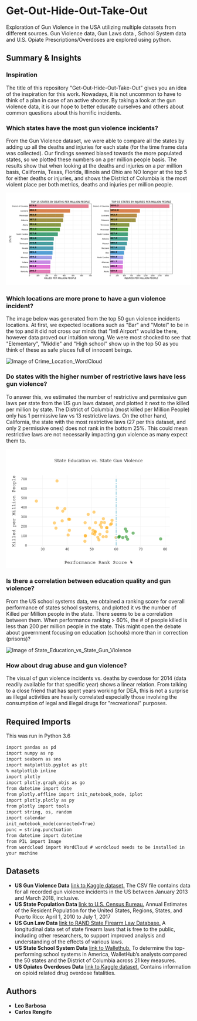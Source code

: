 # Get-Out-Hide-Out-Take-Out
Exploration of Gun Violence in the USA utilizing multiple datasets from different sources. Gun Violence data, Gun Laws data , School System data and U.S. Opiate Prescriptions/Overdoses are explored using python.

## Summary & Insights

### Inspiration

The title of this repository "Get-Out-Hide-Out-Take-Out" gives you an idea of the inspiration for this work. Nowadays, it is not uncommon to have to think of a plan in case of an active shooter. By taking a look at the gun violence data, it is our hope to better educate ourselves and others about common questions about this horrific incidents.

### Which states have the most gun violence incidents?

From the Gun Violence dataset, we were able to compare all the states by adding up all the deaths and injuries for each state (for the time frame data was collected). Our findings seemed biased towards the more populated states, so we plotted these numbers on a per million people basis. The results show that when looking at the deaths and injuries on a per million basis, California, Texas, Florida, Illinois and Ohio are NO longer at the top 5 for either deaths or injuries, and shows the District of Columbia is the most violent place per both metrics, deaths and injuries per million people.

![Image of US Gun Violence Top 15 States 2013 to 2018 data Both](https://github.com/Leo8216/Get-Out-Hide-Out-Take-Out/blob/master/images/US_Gun_Violence_Top_15_States_2013-2018_data_pM.png)

### Which locations are more prone to have a gun violence incident?

The image below was generated from the top 50 gun violence incidents locations. At first, we expected locations such as "Bar" and "Motel" to be in the top and it did not cross our minds that "Intl Airport" would be there, however data proved our intuition wrong. We were most shocked to see that "Elementary", "Middle" and "High school" show up in the top 50 as you think of these as safe places full of innocent beings.

![Image of Crime_Location_WordCloud](https://github.com/Leo8216/Get-Out-Hide-Out-Take-Out/tree/master/images/Crime_Location_WordCloud.png)

### Do states with the higher number of restrictive laws have less gun violence?

To answer this, we estimated the number of restrictive and permissive gun laws per state from the US gun laws dataset, and plotted it next to the killed per million by state. The District of Columbia (most killed per Million People) only has 1 permissive law vs 13 restrictive laws. On the other hand, California, the state with the most restrictive laws (27 per this dataset, and only 2 permissive ones) does not rank in the bottom 25%. This could mean restrictive laws are not necessarily impacting gun violence as many expect them to.

![Image of Gun_Kills_vs_Gun_Laws](https://github.com/Leo8216/Get-Out-Hide-Out-Take-Out/blob/master/images/State_Education_vs_State_Gun_Violence.png)

### Is there a correlation between education quality and gun violence?

From the US school systems data, we obtained a ranking score for overall performance of states school systems, and plotted it vs the number of Killed per Million people in the state. There seems to be a correlation between them. When performance ranking > 60%, the # of people killed is less than 200 per million people in the state. This might open the debate about government focusing on education (schools) more than in correction (prisons)?

![Image of State_Education_vs_State_Gun_Violence](https://github.com/Leo8216/Get-Out-Hide-Out-Take-Out/tree/master/images/State_Education_vs_State_Gun_Violence.png)

### How about drug abuse and gun violence?
The visual of gun violence incidents vs. deaths by overdose for 2014 (data readily available for that specific year) shows a linear relation. From talking to a close friend that has spent years working for DEA, this is not a surprise as illegal activities are heavily correlated especially those involving the consumption of legal and illegal drugs for "recreational" purposes.

## Required Imports
This was run in Python 3.6
```
import pandas as pd
import numpy as np
import seaborn as sns
import matplotlib.pyplot as plt
% matplotlib inline
import plotly
import plotly.graph_objs as go
from datetime import date
from plotly.offline import init_notebook_mode, iplot
import plotly.plotly as py
from plotly import tools
import string, os, random
import calendar
init_notebook_mode(connected=True)
punc = string.punctuation
from datetime import datetime
from PIL import Image
from wordcloud import WordCloud # wordcloud needs to be installed in your machine
```

## Datasets
* **US Gun Violence Data** [link to Kaggle dataset.](https://www.kaggle.com/jameslko/gun-violence-data) The CSV file contains data for all recorded gun violence incidents in the US between January 2013 and March 2018, inclusive.
* **US State Population Data** [link to U.S. Census Bureau.](https://www.census.gov/data/datasets/2017/demo/popest/state-total.html) Annual Estimates of the Resident Population for the United States, Regions, States, and Puerto Rico: April 1, 2010 to July 1, 2017
* **US Gun Law Data** [link to RAND State Firearm Law Database.](https://www.rand.org/pubs/tools/TL283.html)  A longitudinal data set of state firearm laws that is free to the public, including other researchers, to support improved analysis and understanding of the effects of various laws. 
* **US State School System Data** [link to Wallethub.](https://wallethub.com/edu/states-with-the-best-schools/5335/) To determine the top-performing school systems in America, WalletHub’s analysts compared the 50 states and the District of Columbia across 21 key measures.
* **US Opiates Overdoses Data** [link to Kaggle dataset.](https://www.kaggle.com/apryor6/us-opiate-prescriptions) Contains information on opioid related drug overdose fatalities.

## Authors

* **Leo Barbosa**
* **Carlos Rengifo**
